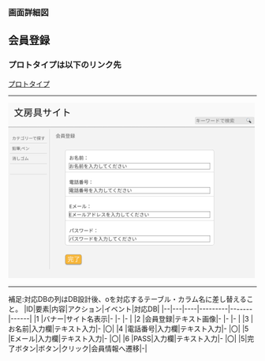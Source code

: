 ### 画面詳細図
## 会員登録
### プロトタイプは以下のリンク先
[プロトタイプ](https://www.figma.com/file/ZBReba9UB4XT2DDuA352MB/文房具サイト?node-id=0%3A1)

*****
<img src="./img/会員登録.png" width="500">

*****

補足:対応DBの列はDB設計後、oを対応するテーブル・カラム名に差し替えること。
|ID|要素|内容|アクション|イベント|対応DB|
|--|---|----|---------|-------|------|
|1  |バナー|サイト名表示|-  |-   |-     |
|2  |会員登録|テキスト画像|- |-  |-     |
|3  |お名前|入力欄|テキスト入力|-  |〇|
|4  |電話番号|入力欄|テキスト入力|-  |〇|
|5  |Eメール|入力欄|テキスト入力|-  |〇|
|6  |PASS|入力欄|テキスト入力|-  |〇|
|5|完了ボタン|ボタン|クリック|会員情報へ遷移|-|
